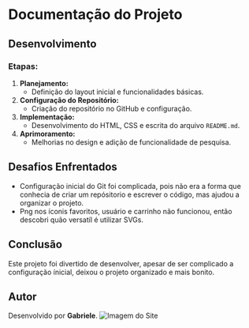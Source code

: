 # Documentação do Projeto

## Desenvolvimento
### Etapas:
1. **Planejamento:** 
   - Definição do layout inicial e funcionalidades básicas.
2. **Configuração do Repositório:**
   - Criação do repositório no GitHub e configuração.
3. **Implementação:**
   - Desenvolvimento do HTML, CSS e escrita do arquivo `README.md`.
4. **Aprimoramento:**
   - Melhorias no design e adição de funcionalidade de pesquisa.

## Desafios Enfrentados
- Configuração inicial do Git foi complicada, pois não era a forma que conhecia de criar um repósitorio e escrever o código, mas ajudou a organizar o projeto.
- Png nos íconis favoritos, usuário e carrinho não funcionou, então descobri quão versatíl é utilizar SVGs.

## Conclusão
Este projeto foi divertido de desenvolver, apesar de ser complicado a configuração ínicial, deixou o projeto organizado e mais bonito.

## Autor
Desenvolvido por **Gabriele**.
![Imagem do Site](img/minha_img.jpg)
